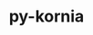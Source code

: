 ---
title: "py-kornia"
layout: cache
categories: [package, develop]
meta: {"versions": ["0.6.11", "0.6.12", "0.6.8"], "compilers": ["apple-clang@=14.0.0", "apple-clang@=14.0.3", "gcc@=11.3.0", "gcc@=7.3.1"], "oss": ["amzn2", "ubuntu22.04", "ventura"], "platforms": ["darwin", "linux"], "targets": ["aarch64", "ivybridge", "x86_64_v3", "x86_64_v4"], "stacks": ["ml-darwin-aarch64-mps", "ml-linux-x86_64-cpu", "ml-linux-x86_64-cuda", "root"], "num_specs": 117, "num_specs_by_stack": {"root": 117, "ml-darwin-aarch64-mps": 10, "ml-linux-x86_64-cuda": 28, "ml-linux-x86_64-cpu": 23}}
spec_details: [{"hash": "n4gonk5tj7zwitlmqlr4sermttctlu3k", "compiler": "apple-clang@=14.0.0", "versions": ["0.6.12"], "os": "ventura", "platform": "darwin", "target": "aarch64", "variants": ["build_system=python_pip"], "stacks": ["root", "ml-darwin-aarch64-mps"], "size": "-", "tarball": "https://binaries.spack.io/develop/build_cache/darwin-ventura-aarch64/apple-clang-14.0.0/py-kornia-0.6.12/darwin-ventura-aarch64-apple-clang-14.0.0-py-kornia-0.6.12-n4gonk5tj7zwitlmqlr4sermttctlu3k.spack"}, {"hash": "f3kj6sogsr3excamwrwofzyiejuznlzn", "compiler": "apple-clang@=14.0.0", "versions": ["0.6.12"], "os": "ventura", "platform": "darwin", "target": "aarch64", "variants": ["build_system=python_pip"], "stacks": ["root", "ml-darwin-aarch64-mps"], "size": "-", "tarball": "https://binaries.spack.io/develop/build_cache/darwin-ventura-aarch64/apple-clang-14.0.0/py-kornia-0.6.12/darwin-ventura-aarch64-apple-clang-14.0.0-py-kornia-0.6.12-f3kj6sogsr3excamwrwofzyiejuznlzn.spack"}, {"hash": "lfilmnin6ec372tg2lqkfqah6a3xfjqo", "compiler": "apple-clang@=14.0.0", "versions": ["0.6.12"], "os": "ventura", "platform": "darwin", "target": "aarch64", "variants": ["build_system=python_pip"], "stacks": ["root", "ml-darwin-aarch64-mps"], "size": "-", "tarball": "https://binaries.spack.io/develop/build_cache/darwin-ventura-aarch64/apple-clang-14.0.0/py-kornia-0.6.12/darwin-ventura-aarch64-apple-clang-14.0.0-py-kornia-0.6.12-lfilmnin6ec372tg2lqkfqah6a3xfjqo.spack"}, {"hash": "bha5sndidot6z7bk2fz7bcgxrqvayok2", "compiler": "apple-clang@=14.0.3", "versions": ["0.6.12"], "os": "ventura", "platform": "darwin", "target": "aarch64", "variants": ["build_system=python_pip"], "stacks": ["root", "ml-darwin-aarch64-mps"], "size": "-", "tarball": "https://binaries.spack.io/develop/build_cache/darwin-ventura-aarch64/apple-clang-14.0.3/py-kornia-0.6.12/darwin-ventura-aarch64-apple-clang-14.0.3-py-kornia-0.6.12-bha5sndidot6z7bk2fz7bcgxrqvayok2.spack"}, {"hash": "fvxdhkt5wrutngvufnkwmpoaywrchno6", "compiler": "apple-clang@=14.0.3", "versions": ["0.6.12"], "os": "ventura", "platform": "darwin", "target": "aarch64", "variants": ["build_system=python_pip"], "stacks": ["root", "ml-darwin-aarch64-mps"], "size": "-", "tarball": "https://binaries.spack.io/develop/build_cache/darwin-ventura-aarch64/apple-clang-14.0.3/py-kornia-0.6.12/darwin-ventura-aarch64-apple-clang-14.0.3-py-kornia-0.6.12-fvxdhkt5wrutngvufnkwmpoaywrchno6.spack"}, {"hash": "joruidb5cwzqmzkdhzoovh5m3szpcfgl", "compiler": "apple-clang@=14.0.3", "versions": ["0.6.12"], "os": "ventura", "platform": "darwin", "target": "aarch64", "variants": ["build_system=python_pip"], "stacks": ["root", "ml-darwin-aarch64-mps"], "size": "-", "tarball": "https://binaries.spack.io/develop/build_cache/darwin-ventura-aarch64/apple-clang-14.0.3/py-kornia-0.6.12/darwin-ventura-aarch64-apple-clang-14.0.3-py-kornia-0.6.12-joruidb5cwzqmzkdhzoovh5m3szpcfgl.spack"}, {"hash": "fmchl3mmnlcu7rrxtnszgbvpctfcvzg3", "compiler": "apple-clang@=14.0.3", "versions": ["0.6.12"], "os": "ventura", "platform": "darwin", "target": "aarch64", "variants": ["build_system=python_pip"], "stacks": ["root", "ml-darwin-aarch64-mps"], "size": "-", "tarball": "https://binaries.spack.io/develop/build_cache/darwin-ventura-aarch64/apple-clang-14.0.3/py-kornia-0.6.12/darwin-ventura-aarch64-apple-clang-14.0.3-py-kornia-0.6.12-fmchl3mmnlcu7rrxtnszgbvpctfcvzg3.spack"}, {"hash": "d2xdizrymkoyy76hnzwxhy2ulxw4ca2k", "compiler": "apple-clang@=14.0.3", "versions": ["0.6.12"], "os": "ventura", "platform": "darwin", "target": "aarch64", "variants": ["build_system=python_pip"], "stacks": ["root", "ml-darwin-aarch64-mps"], "size": "-", "tarball": "https://binaries.spack.io/develop/build_cache/darwin-ventura-aarch64/apple-clang-14.0.3/py-kornia-0.6.12/darwin-ventura-aarch64-apple-clang-14.0.3-py-kornia-0.6.12-d2xdizrymkoyy76hnzwxhy2ulxw4ca2k.spack"}, {"hash": "i2kdlocbczxb2t5nwlhzklq5ps4txa5w", "compiler": "apple-clang@=14.0.3", "versions": ["0.6.12"], "os": "ventura", "platform": "darwin", "target": "aarch64", "variants": ["build_system=python_pip"], "stacks": ["root", "ml-darwin-aarch64-mps"], "size": "-", "tarball": "https://binaries.spack.io/develop/build_cache/darwin-ventura-aarch64/apple-clang-14.0.3/py-kornia-0.6.12/darwin-ventura-aarch64-apple-clang-14.0.3-py-kornia-0.6.12-i2kdlocbczxb2t5nwlhzklq5ps4txa5w.spack"}, {"hash": "pm6iboi6is6htleayiqlke4zattbjjei", "compiler": "apple-clang@=14.0.3", "versions": ["0.6.12"], "os": "ventura", "platform": "darwin", "target": "aarch64", "variants": ["build_system=python_pip"], "stacks": ["root", "ml-darwin-aarch64-mps"], "size": "-", "tarball": "https://binaries.spack.io/develop/build_cache/darwin-ventura-aarch64/apple-clang-14.0.3/py-kornia-0.6.12/darwin-ventura-aarch64-apple-clang-14.0.3-py-kornia-0.6.12-pm6iboi6is6htleayiqlke4zattbjjei.spack"}, {"hash": "ga64hqbht54iib7vgfmsc2an6wyjtyun", "compiler": "gcc@=7.3.1", "versions": ["0.6.8"], "os": "amzn2", "platform": "linux", "target": "ivybridge", "variants": ["build_system=python_pip"], "stacks": ["root"], "size": "-", "tarball": "https://binaries.spack.io/develop/build_cache/linux-amzn2-ivybridge/gcc-7.3.1/py-kornia-0.6.8/linux-amzn2-ivybridge-gcc-7.3.1-py-kornia-0.6.8-ga64hqbht54iib7vgfmsc2an6wyjtyun.spack"}, {"hash": "25blrqgf2puppv4txatc7wabdmbi2mb3", "compiler": "gcc@=7.3.1", "versions": ["0.6.8"], "os": "amzn2", "platform": "linux", "target": "ivybridge", "variants": ["build_system=python_pip"], "stacks": ["root"], "size": "-", "tarball": "https://binaries.spack.io/develop/build_cache/linux-amzn2-ivybridge/gcc-7.3.1/py-kornia-0.6.8/linux-amzn2-ivybridge-gcc-7.3.1-py-kornia-0.6.8-25blrqgf2puppv4txatc7wabdmbi2mb3.spack"}, {"hash": "towjjqcefrkyxax4hzmbiqwiunsv7dyg", "compiler": "gcc@=7.3.1", "versions": ["0.6.8"], "os": "amzn2", "platform": "linux", "target": "ivybridge", "variants": ["build_system=python_pip"], "stacks": ["root"], "size": "-", "tarball": "https://binaries.spack.io/develop/build_cache/linux-amzn2-ivybridge/gcc-7.3.1/py-kornia-0.6.8/linux-amzn2-ivybridge-gcc-7.3.1-py-kornia-0.6.8-towjjqcefrkyxax4hzmbiqwiunsv7dyg.spack"}, {"hash": "dfpy6ljv7ptutdohitpcjr2ytujttxfp", "compiler": "gcc@=7.3.1", "versions": ["0.6.8"], "os": "amzn2", "platform": "linux", "target": "ivybridge", "variants": ["build_system=python_pip"], "stacks": ["root"], "size": "-", "tarball": "https://binaries.spack.io/develop/build_cache/linux-amzn2-ivybridge/gcc-7.3.1/py-kornia-0.6.8/linux-amzn2-ivybridge-gcc-7.3.1-py-kornia-0.6.8-dfpy6ljv7ptutdohitpcjr2ytujttxfp.spack"}, {"hash": "d3qfm5ie6mxn7e2kvgdftdot4fozti2j", "compiler": "gcc@=7.3.1", "versions": ["0.6.8"], "os": "amzn2", "platform": "linux", "target": "ivybridge", "variants": ["build_system=python_pip"], "stacks": ["root"], "size": "-", "tarball": "https://binaries.spack.io/develop/build_cache/linux-amzn2-ivybridge/gcc-7.3.1/py-kornia-0.6.8/linux-amzn2-ivybridge-gcc-7.3.1-py-kornia-0.6.8-d3qfm5ie6mxn7e2kvgdftdot4fozti2j.spack"}, {"hash": "gwmy7674b7fdosymmxeajuuchcnzqd5p", "compiler": "gcc@=7.3.1", "versions": ["0.6.8"], "os": "amzn2", "platform": "linux", "target": "ivybridge", "variants": ["build_system=python_pip"], "stacks": ["root"], "size": "-", "tarball": "https://binaries.spack.io/develop/build_cache/linux-amzn2-ivybridge/gcc-7.3.1/py-kornia-0.6.8/linux-amzn2-ivybridge-gcc-7.3.1-py-kornia-0.6.8-gwmy7674b7fdosymmxeajuuchcnzqd5p.spack"}, {"hash": "7mqnftao2p24373wyb5yd2hvsfaeyf7l", "compiler": "gcc@=7.3.1", "versions": ["0.6.8"], "os": "amzn2", "platform": "linux", "target": "ivybridge", "variants": ["build_system=python_pip"], "stacks": ["root"], "size": "-", "tarball": "https://binaries.spack.io/develop/build_cache/linux-amzn2-ivybridge/gcc-7.3.1/py-kornia-0.6.8/linux-amzn2-ivybridge-gcc-7.3.1-py-kornia-0.6.8-7mqnftao2p24373wyb5yd2hvsfaeyf7l.spack"}, {"hash": "ea6utznwz6hgx2szenzkmyggb2y4el74", "compiler": "gcc@=7.3.1", "versions": ["0.6.8"], "os": "amzn2", "platform": "linux", "target": "ivybridge", "variants": ["build_system=python_pip"], "stacks": ["root"], "size": "-", "tarball": "https://binaries.spack.io/develop/build_cache/linux-amzn2-ivybridge/gcc-7.3.1/py-kornia-0.6.8/linux-amzn2-ivybridge-gcc-7.3.1-py-kornia-0.6.8-ea6utznwz6hgx2szenzkmyggb2y4el74.spack"}, {"hash": "73gevys65hvm66acosu7qao3cxrbon4z", "compiler": "gcc@=7.3.1", "versions": ["0.6.8"], "os": "amzn2", "platform": "linux", "target": "ivybridge", "variants": ["build_system=python_pip"], "stacks": ["root"], "size": "-", "tarball": "https://binaries.spack.io/develop/build_cache/linux-amzn2-ivybridge/gcc-7.3.1/py-kornia-0.6.8/linux-amzn2-ivybridge-gcc-7.3.1-py-kornia-0.6.8-73gevys65hvm66acosu7qao3cxrbon4z.spack"}, {"hash": "dlyxaicrkqmfmgfz3yyjuldk5l5axcrz", "compiler": "gcc@=7.3.1", "versions": ["0.6.8"], "os": "amzn2", "platform": "linux", "target": "ivybridge", "variants": ["build_system=python_pip"], "stacks": ["root"], "size": "-", "tarball": "https://binaries.spack.io/develop/build_cache/linux-amzn2-ivybridge/gcc-7.3.1/py-kornia-0.6.8/linux-amzn2-ivybridge-gcc-7.3.1-py-kornia-0.6.8-dlyxaicrkqmfmgfz3yyjuldk5l5axcrz.spack"}, {"hash": "fvh6fuqp5o4f7f5n5t65za6772ziqmqw", "compiler": "gcc@=7.3.1", "versions": ["0.6.8"], "os": "amzn2", "platform": "linux", "target": "ivybridge", "variants": ["build_system=python_pip"], "stacks": ["root"], "size": "-", "tarball": "https://binaries.spack.io/develop/build_cache/linux-amzn2-ivybridge/gcc-7.3.1/py-kornia-0.6.8/linux-amzn2-ivybridge-gcc-7.3.1-py-kornia-0.6.8-fvh6fuqp5o4f7f5n5t65za6772ziqmqw.spack"}, {"hash": "wknyxjbc7zswse6adanufhasmjpbtrmh", "compiler": "gcc@=7.3.1", "versions": ["0.6.8"], "os": "amzn2", "platform": "linux", "target": "ivybridge", "variants": ["build_system=python_pip"], "stacks": ["root"], "size": "-", "tarball": "https://binaries.spack.io/develop/build_cache/linux-amzn2-ivybridge/gcc-7.3.1/py-kornia-0.6.8/linux-amzn2-ivybridge-gcc-7.3.1-py-kornia-0.6.8-wknyxjbc7zswse6adanufhasmjpbtrmh.spack"}, {"hash": "qr3jw3i2tnxxzx426pwicnsk64u6zzlu", "compiler": "gcc@=7.3.1", "versions": ["0.6.8"], "os": "amzn2", "platform": "linux", "target": "ivybridge", "variants": ["build_system=python_pip"], "stacks": ["root"], "size": "-", "tarball": "https://binaries.spack.io/develop/build_cache/linux-amzn2-ivybridge/gcc-7.3.1/py-kornia-0.6.8/linux-amzn2-ivybridge-gcc-7.3.1-py-kornia-0.6.8-qr3jw3i2tnxxzx426pwicnsk64u6zzlu.spack"}, {"hash": "dwk35gxje4nq2eq32g2sz35hpi7yavmq", "compiler": "gcc@=7.3.1", "versions": ["0.6.8"], "os": "amzn2", "platform": "linux", "target": "ivybridge", "variants": ["build_system=python_pip"], "stacks": ["root"], "size": "-", "tarball": "https://binaries.spack.io/develop/build_cache/linux-amzn2-ivybridge/gcc-7.3.1/py-kornia-0.6.8/linux-amzn2-ivybridge-gcc-7.3.1-py-kornia-0.6.8-dwk35gxje4nq2eq32g2sz35hpi7yavmq.spack"}, {"hash": "uz5gcdpbahsa2rwqlla2yeqrquhshmo6", "compiler": "gcc@=7.3.1", "versions": ["0.6.8"], "os": "amzn2", "platform": "linux", "target": "x86_64_v3", "variants": ["build_system=python_pip"], "stacks": ["root"], "size": "-", "tarball": "https://binaries.spack.io/develop/build_cache/linux-amzn2-x86_64_v3/gcc-7.3.1/py-kornia-0.6.8/linux-amzn2-x86_64_v3-gcc-7.3.1-py-kornia-0.6.8-uz5gcdpbahsa2rwqlla2yeqrquhshmo6.spack"}, {"hash": "n7ouci2sbqeei4fzx6yyljzvutahykbm", "compiler": "gcc@=7.3.1", "versions": ["0.6.8"], "os": "amzn2", "platform": "linux", "target": "x86_64_v3", "variants": ["build_system=python_pip"], "stacks": ["root"], "size": "-", "tarball": "https://binaries.spack.io/develop/build_cache/linux-amzn2-x86_64_v3/gcc-7.3.1/py-kornia-0.6.8/linux-amzn2-x86_64_v3-gcc-7.3.1-py-kornia-0.6.8-n7ouci2sbqeei4fzx6yyljzvutahykbm.spack"}, {"hash": "iibzuksmpppqycpn5htqjhmzka7jd2nm", "compiler": "gcc@=7.3.1", "versions": ["0.6.8"], "os": "amzn2", "platform": "linux", "target": "x86_64_v3", "variants": [], "stacks": ["root"], "size": "-", "tarball": "https://binaries.spack.io/develop/build_cache/linux-amzn2-x86_64_v3/gcc-7.3.1/py-kornia-0.6.8/linux-amzn2-x86_64_v3-gcc-7.3.1-py-kornia-0.6.8-iibzuksmpppqycpn5htqjhmzka7jd2nm.spack"}, {"hash": "gdzl54hnj643qtvlwv2xjnwlhh45npus", "compiler": "gcc@=7.3.1", "versions": ["0.6.8"], "os": "amzn2", "platform": "linux", "target": "x86_64_v3", "variants": [], "stacks": ["root"], "size": "-", "tarball": "https://binaries.spack.io/develop/build_cache/linux-amzn2-x86_64_v3/gcc-7.3.1/py-kornia-0.6.8/linux-amzn2-x86_64_v3-gcc-7.3.1-py-kornia-0.6.8-gdzl54hnj643qtvlwv2xjnwlhh45npus.spack"}, {"hash": "csksnzi6ysh2zpddifecyswjf2qsrn52", "compiler": "gcc@=7.3.1", "versions": ["0.6.8"], "os": "amzn2", "platform": "linux", "target": "x86_64_v3", "variants": ["build_system=python_pip"], "stacks": ["root"], "size": "-", "tarball": "https://binaries.spack.io/develop/build_cache/linux-amzn2-x86_64_v3/gcc-7.3.1/py-kornia-0.6.8/linux-amzn2-x86_64_v3-gcc-7.3.1-py-kornia-0.6.8-csksnzi6ysh2zpddifecyswjf2qsrn52.spack"}, {"hash": "jnocypvobcq57jndghp5xmubt4ihzqsk", "compiler": "gcc@=7.3.1", "versions": ["0.6.8"], "os": "amzn2", "platform": "linux", "target": "x86_64_v3", "variants": ["build_system=python_pip"], "stacks": ["root"], "size": "-", "tarball": "https://binaries.spack.io/develop/build_cache/linux-amzn2-x86_64_v3/gcc-7.3.1/py-kornia-0.6.8/linux-amzn2-x86_64_v3-gcc-7.3.1-py-kornia-0.6.8-jnocypvobcq57jndghp5xmubt4ihzqsk.spack"}, {"hash": "cfcbri5qui3jlwdhz5al6lr4zo6zfeti", "compiler": "gcc@=7.3.1", "versions": ["0.6.8"], "os": "amzn2", "platform": "linux", "target": "x86_64_v3", "variants": ["build_system=python_pip"], "stacks": ["root"], "size": "-", "tarball": "https://binaries.spack.io/develop/build_cache/linux-amzn2-x86_64_v3/gcc-7.3.1/py-kornia-0.6.8/linux-amzn2-x86_64_v3-gcc-7.3.1-py-kornia-0.6.8-cfcbri5qui3jlwdhz5al6lr4zo6zfeti.spack"}, {"hash": "4etml66i4kkuyeq3o5s3mla6wje42c4v", "compiler": "gcc@=7.3.1", "versions": ["0.6.8"], "os": "amzn2", "platform": "linux", "target": "x86_64_v3", "variants": ["build_system=python_pip"], "stacks": ["root"], "size": "-", "tarball": "https://binaries.spack.io/develop/build_cache/linux-amzn2-x86_64_v3/gcc-7.3.1/py-kornia-0.6.8/linux-amzn2-x86_64_v3-gcc-7.3.1-py-kornia-0.6.8-4etml66i4kkuyeq3o5s3mla6wje42c4v.spack"}, {"hash": "2qugzrl4yzooll36tksecdifokj3koub", "compiler": "gcc@=7.3.1", "versions": ["0.6.8"], "os": "amzn2", "platform": "linux", "target": "x86_64_v3", "variants": ["build_system=python_pip"], "stacks": ["root"], "size": "-", "tarball": "https://binaries.spack.io/develop/build_cache/linux-amzn2-x86_64_v3/gcc-7.3.1/py-kornia-0.6.8/linux-amzn2-x86_64_v3-gcc-7.3.1-py-kornia-0.6.8-2qugzrl4yzooll36tksecdifokj3koub.spack"}, {"hash": "3fdi5ecyids46njq3a5m5sjkjz44t7hx", "compiler": "gcc@=7.3.1", "versions": ["0.6.8"], "os": "amzn2", "platform": "linux", "target": "x86_64_v3", "variants": ["build_system=python_pip"], "stacks": ["root"], "size": "-", "tarball": "https://binaries.spack.io/develop/build_cache/linux-amzn2-x86_64_v3/gcc-7.3.1/py-kornia-0.6.8/linux-amzn2-x86_64_v3-gcc-7.3.1-py-kornia-0.6.8-3fdi5ecyids46njq3a5m5sjkjz44t7hx.spack"}, {"hash": "ith4pe4q5ypkkuaksm5bzy56qeyb4jzm", "compiler": "gcc@=7.3.1", "versions": ["0.6.8"], "os": "amzn2", "platform": "linux", "target": "x86_64_v3", "variants": ["build_system=python_pip"], "stacks": ["root"], "size": "-", "tarball": "https://binaries.spack.io/develop/build_cache/linux-amzn2-x86_64_v3/gcc-7.3.1/py-kornia-0.6.8/linux-amzn2-x86_64_v3-gcc-7.3.1-py-kornia-0.6.8-ith4pe4q5ypkkuaksm5bzy56qeyb4jzm.spack"}, {"hash": "4bdwqhx5kgivx54u6lmbyun6kl7cvipv", "compiler": "gcc@=7.3.1", "versions": ["0.6.8"], "os": "amzn2", "platform": "linux", "target": "x86_64_v3", "variants": ["build_system=python_pip"], "stacks": ["root"], "size": "-", "tarball": "https://binaries.spack.io/develop/build_cache/linux-amzn2-x86_64_v3/gcc-7.3.1/py-kornia-0.6.8/linux-amzn2-x86_64_v3-gcc-7.3.1-py-kornia-0.6.8-4bdwqhx5kgivx54u6lmbyun6kl7cvipv.spack"}, {"hash": "oxib2nukar6mmpw4ekfahfdm55qxfbtb", "compiler": "gcc@=7.3.1", "versions": ["0.6.8"], "os": "amzn2", "platform": "linux", "target": "x86_64_v3", "variants": ["build_system=python_pip"], "stacks": ["root"], "size": "-", "tarball": "https://binaries.spack.io/develop/build_cache/linux-amzn2-x86_64_v3/gcc-7.3.1/py-kornia-0.6.8/linux-amzn2-x86_64_v3-gcc-7.3.1-py-kornia-0.6.8-oxib2nukar6mmpw4ekfahfdm55qxfbtb.spack"}, {"hash": "4kp2xx4tggbminqtxp4k37qhsroz2him", "compiler": "gcc@=7.3.1", "versions": ["0.6.8"], "os": "amzn2", "platform": "linux", "target": "x86_64_v3", "variants": [], "stacks": ["root"], "size": "-", "tarball": "https://binaries.spack.io/develop/build_cache/linux-amzn2-x86_64_v3/gcc-7.3.1/py-kornia-0.6.8/linux-amzn2-x86_64_v3-gcc-7.3.1-py-kornia-0.6.8-4kp2xx4tggbminqtxp4k37qhsroz2him.spack"}, {"hash": "p7p6pqp3n6p2cfn5apuzptypcl2yz7j5", "compiler": "gcc@=7.3.1", "versions": ["0.6.8"], "os": "amzn2", "platform": "linux", "target": "x86_64_v3", "variants": ["build_system=python_pip"], "stacks": ["root"], "size": "-", "tarball": "https://binaries.spack.io/develop/build_cache/linux-amzn2-x86_64_v3/gcc-7.3.1/py-kornia-0.6.8/linux-amzn2-x86_64_v3-gcc-7.3.1-py-kornia-0.6.8-p7p6pqp3n6p2cfn5apuzptypcl2yz7j5.spack"}, {"hash": "3uyopony5dfof3qucrl6uywfyffvj7z3", "compiler": "gcc@=7.3.1", "versions": ["0.6.8"], "os": "amzn2", "platform": "linux", "target": "x86_64_v3", "variants": [], "stacks": ["root"], "size": "-", "tarball": "https://binaries.spack.io/develop/build_cache/linux-amzn2-x86_64_v3/gcc-7.3.1/py-kornia-0.6.8/linux-amzn2-x86_64_v3-gcc-7.3.1-py-kornia-0.6.8-3uyopony5dfof3qucrl6uywfyffvj7z3.spack"}, {"hash": "ttgh64lc57h56hytfxf26v37iod7rsxl", "compiler": "gcc@=7.3.1", "versions": ["0.6.8"], "os": "amzn2", "platform": "linux", "target": "x86_64_v3", "variants": [], "stacks": ["root"], "size": "-", "tarball": "https://binaries.spack.io/develop/build_cache/linux-amzn2-x86_64_v3/gcc-7.3.1/py-kornia-0.6.8/linux-amzn2-x86_64_v3-gcc-7.3.1-py-kornia-0.6.8-ttgh64lc57h56hytfxf26v37iod7rsxl.spack"}, {"hash": "5vslaqmnxbiqsbdcfncdwpfqn4lg24w2", "compiler": "gcc@=7.3.1", "versions": ["0.6.8"], "os": "amzn2", "platform": "linux", "target": "x86_64_v3", "variants": ["build_system=python_pip"], "stacks": ["root"], "size": "-", "tarball": "https://binaries.spack.io/develop/build_cache/linux-amzn2-x86_64_v3/gcc-7.3.1/py-kornia-0.6.8/linux-amzn2-x86_64_v3-gcc-7.3.1-py-kornia-0.6.8-5vslaqmnxbiqsbdcfncdwpfqn4lg24w2.spack"}, {"hash": "wo45luoglgnrbv6livjtpu63kq5ps4ha", "compiler": "gcc@=7.3.1", "versions": ["0.6.8"], "os": "amzn2", "platform": "linux", "target": "x86_64_v3", "variants": ["build_system=python_pip"], "stacks": ["root"], "size": "-", "tarball": "https://binaries.spack.io/develop/build_cache/linux-amzn2-x86_64_v3/gcc-7.3.1/py-kornia-0.6.8/linux-amzn2-x86_64_v3-gcc-7.3.1-py-kornia-0.6.8-wo45luoglgnrbv6livjtpu63kq5ps4ha.spack"}, {"hash": "764d2mden2kkr63blnem2n3yovzeuxmw", "compiler": "gcc@=7.3.1", "versions": ["0.6.8"], "os": "amzn2", "platform": "linux", "target": "x86_64_v3", "variants": ["build_system=python_pip"], "stacks": ["root"], "size": "-", "tarball": "https://binaries.spack.io/develop/build_cache/linux-amzn2-x86_64_v3/gcc-7.3.1/py-kornia-0.6.8/linux-amzn2-x86_64_v3-gcc-7.3.1-py-kornia-0.6.8-764d2mden2kkr63blnem2n3yovzeuxmw.spack"}, {"hash": "hdgurval6ifrorlymknvrr3wlejha5j3", "compiler": "gcc@=7.3.1", "versions": ["0.6.8"], "os": "amzn2", "platform": "linux", "target": "x86_64_v3", "variants": ["build_system=python_pip"], "stacks": ["root"], "size": "-", "tarball": "https://binaries.spack.io/develop/build_cache/linux-amzn2-x86_64_v3/gcc-7.3.1/py-kornia-0.6.8/linux-amzn2-x86_64_v3-gcc-7.3.1-py-kornia-0.6.8-hdgurval6ifrorlymknvrr3wlejha5j3.spack"}, {"hash": "s3timxs3f6bs723lim6oxu7yswon5opu", "compiler": "gcc@=7.3.1", "versions": ["0.6.8"], "os": "amzn2", "platform": "linux", "target": "x86_64_v3", "variants": ["build_system=python_pip"], "stacks": ["root"], "size": "-", "tarball": "https://binaries.spack.io/develop/build_cache/linux-amzn2-x86_64_v3/gcc-7.3.1/py-kornia-0.6.8/linux-amzn2-x86_64_v3-gcc-7.3.1-py-kornia-0.6.8-s3timxs3f6bs723lim6oxu7yswon5opu.spack"}, {"hash": "akg5ifop3oyyeyusjatj6cip72r7lcek", "compiler": "gcc@=7.3.1", "versions": ["0.6.8"], "os": "amzn2", "platform": "linux", "target": "x86_64_v3", "variants": ["build_system=python_pip"], "stacks": ["root"], "size": "-", "tarball": "https://binaries.spack.io/develop/build_cache/linux-amzn2-x86_64_v3/gcc-7.3.1/py-kornia-0.6.8/linux-amzn2-x86_64_v3-gcc-7.3.1-py-kornia-0.6.8-akg5ifop3oyyeyusjatj6cip72r7lcek.spack"}, {"hash": "gd45p6jan2erynmib7zwrcbfxh72cl3u", "compiler": "gcc@=7.3.1", "versions": ["0.6.8"], "os": "amzn2", "platform": "linux", "target": "x86_64_v3", "variants": ["build_system=python_pip"], "stacks": ["root"], "size": "-", "tarball": "https://binaries.spack.io/develop/build_cache/linux-amzn2-x86_64_v3/gcc-7.3.1/py-kornia-0.6.8/linux-amzn2-x86_64_v3-gcc-7.3.1-py-kornia-0.6.8-gd45p6jan2erynmib7zwrcbfxh72cl3u.spack"}, {"hash": "gjtn7sfl2r7zz5zhobwkpyqmxaenupk3", "compiler": "gcc@=7.3.1", "versions": ["0.6.8"], "os": "amzn2", "platform": "linux", "target": "x86_64_v3", "variants": ["build_system=python_pip"], "stacks": ["root"], "size": "-", "tarball": "https://binaries.spack.io/develop/build_cache/linux-amzn2-x86_64_v3/gcc-7.3.1/py-kornia-0.6.8/linux-amzn2-x86_64_v3-gcc-7.3.1-py-kornia-0.6.8-gjtn7sfl2r7zz5zhobwkpyqmxaenupk3.spack"}, {"hash": "cedbprssmm3nk23slmz5s2arths7bmlp", "compiler": "gcc@=7.3.1", "versions": ["0.6.8"], "os": "amzn2", "platform": "linux", "target": "x86_64_v3", "variants": ["build_system=python_pip"], "stacks": ["root"], "size": "-", "tarball": "https://binaries.spack.io/develop/build_cache/linux-amzn2-x86_64_v3/gcc-7.3.1/py-kornia-0.6.8/linux-amzn2-x86_64_v3-gcc-7.3.1-py-kornia-0.6.8-cedbprssmm3nk23slmz5s2arths7bmlp.spack"}, {"hash": "bpxr7et5h3teykzbf54r7yh6jdbnuaqu", "compiler": "gcc@=7.3.1", "versions": ["0.6.8"], "os": "amzn2", "platform": "linux", "target": "x86_64_v3", "variants": [], "stacks": ["root"], "size": "-", "tarball": "https://binaries.spack.io/develop/build_cache/linux-amzn2-x86_64_v3/gcc-7.3.1/py-kornia-0.6.8/linux-amzn2-x86_64_v3-gcc-7.3.1-py-kornia-0.6.8-bpxr7et5h3teykzbf54r7yh6jdbnuaqu.spack"}, {"hash": "ckqtj4abbswz5zb4geg5kzdd2gffq2gm", "compiler": "gcc@=7.3.1", "versions": ["0.6.8"], "os": "amzn2", "platform": "linux", "target": "x86_64_v3", "variants": ["build_system=python_pip"], "stacks": ["root"], "size": "-", "tarball": "https://binaries.spack.io/develop/build_cache/linux-amzn2-x86_64_v3/gcc-7.3.1/py-kornia-0.6.8/linux-amzn2-x86_64_v3-gcc-7.3.1-py-kornia-0.6.8-ckqtj4abbswz5zb4geg5kzdd2gffq2gm.spack"}, {"hash": "dp22ghh5fpwyyhkp3ughb7lhtgn33lb2", "compiler": "gcc@=7.3.1", "versions": ["0.6.8"], "os": "amzn2", "platform": "linux", "target": "x86_64_v3", "variants": ["build_system=python_pip"], "stacks": ["root"], "size": "-", "tarball": "https://binaries.spack.io/develop/build_cache/linux-amzn2-x86_64_v3/gcc-7.3.1/py-kornia-0.6.8/linux-amzn2-x86_64_v3-gcc-7.3.1-py-kornia-0.6.8-dp22ghh5fpwyyhkp3ughb7lhtgn33lb2.spack"}, {"hash": "sw45zar43gkktjsm2oeaemdwxkatm4ci", "compiler": "gcc@=7.3.1", "versions": ["0.6.8"], "os": "amzn2", "platform": "linux", "target": "x86_64_v3", "variants": ["build_system=python_pip"], "stacks": ["root"], "size": "-", "tarball": "https://binaries.spack.io/develop/build_cache/linux-amzn2-x86_64_v3/gcc-7.3.1/py-kornia-0.6.8/linux-amzn2-x86_64_v3-gcc-7.3.1-py-kornia-0.6.8-sw45zar43gkktjsm2oeaemdwxkatm4ci.spack"}, {"hash": "xn54a4eugfaidyevudz65hg6sprkqtfm", "compiler": "gcc@=7.3.1", "versions": ["0.6.8"], "os": "amzn2", "platform": "linux", "target": "x86_64_v3", "variants": ["build_system=python_pip"], "stacks": ["root"], "size": "-", "tarball": "https://binaries.spack.io/develop/build_cache/linux-amzn2-x86_64_v3/gcc-7.3.1/py-kornia-0.6.8/linux-amzn2-x86_64_v3-gcc-7.3.1-py-kornia-0.6.8-xn54a4eugfaidyevudz65hg6sprkqtfm.spack"}, {"hash": "xy57yhm55e7paw3xd5xwc5vrkaezzrxz", "compiler": "gcc@=7.3.1", "versions": ["0.6.8"], "os": "amzn2", "platform": "linux", "target": "x86_64_v3", "variants": ["build_system=python_pip"], "stacks": ["root"], "size": "-", "tarball": "https://binaries.spack.io/develop/build_cache/linux-amzn2-x86_64_v3/gcc-7.3.1/py-kornia-0.6.8/linux-amzn2-x86_64_v3-gcc-7.3.1-py-kornia-0.6.8-xy57yhm55e7paw3xd5xwc5vrkaezzrxz.spack"}, {"hash": "x7skl5t3z5qqmvyk77x6rupfytq4ya6z", "compiler": "gcc@=7.3.1", "versions": ["0.6.8"], "os": "amzn2", "platform": "linux", "target": "x86_64_v3", "variants": ["build_system=python_pip"], "stacks": ["root"], "size": "-", "tarball": "https://binaries.spack.io/develop/build_cache/linux-amzn2-x86_64_v3/gcc-7.3.1/py-kornia-0.6.8/linux-amzn2-x86_64_v3-gcc-7.3.1-py-kornia-0.6.8-x7skl5t3z5qqmvyk77x6rupfytq4ya6z.spack"}, {"hash": "z66abzge6tbhhztptkuxar7hf3mxdas4", "compiler": "gcc@=7.3.1", "versions": ["0.6.8"], "os": "amzn2", "platform": "linux", "target": "x86_64_v3", "variants": ["build_system=python_pip"], "stacks": ["root"], "size": "-", "tarball": "https://binaries.spack.io/develop/build_cache/linux-amzn2-x86_64_v3/gcc-7.3.1/py-kornia-0.6.8/linux-amzn2-x86_64_v3-gcc-7.3.1-py-kornia-0.6.8-z66abzge6tbhhztptkuxar7hf3mxdas4.spack"}, {"hash": "zomblu5qbzejaffemrowcfitmvtt47ye", "compiler": "gcc@=7.3.1", "versions": ["0.6.8"], "os": "amzn2", "platform": "linux", "target": "x86_64_v3", "variants": ["build_system=python_pip"], "stacks": ["root"], "size": "-", "tarball": "https://binaries.spack.io/develop/build_cache/linux-amzn2-x86_64_v3/gcc-7.3.1/py-kornia-0.6.8/linux-amzn2-x86_64_v3-gcc-7.3.1-py-kornia-0.6.8-zomblu5qbzejaffemrowcfitmvtt47ye.spack"}, {"hash": "qhmnickil6zvzwhrvgpplyqryhry5fnp", "compiler": "gcc@=7.3.1", "versions": ["0.6.8"], "os": "amzn2", "platform": "linux", "target": "x86_64_v3", "variants": ["build_system=python_pip"], "stacks": ["root"], "size": "-", "tarball": "https://binaries.spack.io/develop/build_cache/linux-amzn2-x86_64_v3/gcc-7.3.1/py-kornia-0.6.8/linux-amzn2-x86_64_v3-gcc-7.3.1-py-kornia-0.6.8-qhmnickil6zvzwhrvgpplyqryhry5fnp.spack"}, {"hash": "y2cws22dit2z7i6b4qlskk5lex6bqulx", "compiler": "gcc@=7.3.1", "versions": ["0.6.8"], "os": "amzn2", "platform": "linux", "target": "x86_64_v3", "variants": ["build_system=python_pip"], "stacks": ["root"], "size": "-", "tarball": "https://binaries.spack.io/develop/build_cache/linux-amzn2-x86_64_v3/gcc-7.3.1/py-kornia-0.6.8/linux-amzn2-x86_64_v3-gcc-7.3.1-py-kornia-0.6.8-y2cws22dit2z7i6b4qlskk5lex6bqulx.spack"}, {"hash": "luxbholdyrayyg2ftp4iln6plpk536df", "compiler": "gcc@=7.3.1", "versions": ["0.6.8"], "os": "amzn2", "platform": "linux", "target": "x86_64_v3", "variants": ["build_system=python_pip"], "stacks": ["root"], "size": "-", "tarball": "https://binaries.spack.io/develop/build_cache/linux-amzn2-x86_64_v3/gcc-7.3.1/py-kornia-0.6.8/linux-amzn2-x86_64_v3-gcc-7.3.1-py-kornia-0.6.8-luxbholdyrayyg2ftp4iln6plpk536df.spack"}, {"hash": "ashxm4wgihw45ubwi4jpjlsgnmxxzeqt", "compiler": "gcc@=7.3.1", "versions": ["0.6.8"], "os": "amzn2", "platform": "linux", "target": "x86_64_v4", "variants": [], "stacks": ["root"], "size": "-", "tarball": "https://binaries.spack.io/develop/build_cache/linux-amzn2-x86_64_v4/gcc-7.3.1/py-kornia-0.6.8/linux-amzn2-x86_64_v4-gcc-7.3.1-py-kornia-0.6.8-ashxm4wgihw45ubwi4jpjlsgnmxxzeqt.spack"}, {"hash": "3poipdu5fkmqkxpdo5zhp2heqvea36ef", "compiler": "gcc@=7.3.1", "versions": ["0.6.8"], "os": "amzn2", "platform": "linux", "target": "x86_64_v4", "variants": [], "stacks": ["root"], "size": "-", "tarball": "https://binaries.spack.io/develop/build_cache/linux-amzn2-x86_64_v4/gcc-7.3.1/py-kornia-0.6.8/linux-amzn2-x86_64_v4-gcc-7.3.1-py-kornia-0.6.8-3poipdu5fkmqkxpdo5zhp2heqvea36ef.spack"}, {"hash": "vdwtnfphoxtxmfu2egokei3uqncdnf2t", "compiler": "gcc@=7.3.1", "versions": ["0.6.8"], "os": "amzn2", "platform": "linux", "target": "x86_64_v4", "variants": [], "stacks": ["root"], "size": "-", "tarball": "https://binaries.spack.io/develop/build_cache/linux-amzn2-x86_64_v4/gcc-7.3.1/py-kornia-0.6.8/linux-amzn2-x86_64_v4-gcc-7.3.1-py-kornia-0.6.8-vdwtnfphoxtxmfu2egokei3uqncdnf2t.spack"}, {"hash": "4sg4omrc6kcuqdforllhj3ninun2qlvi", "compiler": "gcc@=7.3.1", "versions": ["0.6.8"], "os": "amzn2", "platform": "linux", "target": "x86_64_v4", "variants": [], "stacks": ["root"], "size": "-", "tarball": "https://binaries.spack.io/develop/build_cache/linux-amzn2-x86_64_v4/gcc-7.3.1/py-kornia-0.6.8/linux-amzn2-x86_64_v4-gcc-7.3.1-py-kornia-0.6.8-4sg4omrc6kcuqdforllhj3ninun2qlvi.spack"}, {"hash": "f4ow5tg7xotkgcvk6xdaw3wcrsjf36in", "compiler": "gcc@=11.3.0", "versions": ["0.6.12"], "os": "ubuntu22.04", "platform": "linux", "target": "x86_64_v3", "variants": ["build_system=python_pip"], "stacks": ["root", "ml-linux-x86_64-cuda"], "size": "-", "tarball": "https://binaries.spack.io/develop/build_cache/linux-ubuntu22.04-x86_64_v3/gcc-11.3.0/py-kornia-0.6.12/linux-ubuntu22.04-x86_64_v3-gcc-11.3.0-py-kornia-0.6.12-f4ow5tg7xotkgcvk6xdaw3wcrsjf36in.spack"}, {"hash": "5safnku7wjgn3sg4ecmlrxyj42s3d4wl", "compiler": "gcc@=11.3.0", "versions": ["0.6.12"], "os": "ubuntu22.04", "platform": "linux", "target": "x86_64_v3", "variants": ["build_system=python_pip"], "stacks": ["root", "ml-linux-x86_64-cuda"], "size": "-", "tarball": "https://binaries.spack.io/develop/build_cache/linux-ubuntu22.04-x86_64_v3/gcc-11.3.0/py-kornia-0.6.12/linux-ubuntu22.04-x86_64_v3-gcc-11.3.0-py-kornia-0.6.12-5safnku7wjgn3sg4ecmlrxyj42s3d4wl.spack"}, {"hash": "6h3ukyckmlfj6fy4fy2wz26df6qxjlov", "compiler": "gcc@=11.3.0", "versions": ["0.6.12"], "os": "ubuntu22.04", "platform": "linux", "target": "x86_64_v3", "variants": ["build_system=python_pip"], "stacks": ["root", "ml-linux-x86_64-cuda"], "size": "-", "tarball": "https://binaries.spack.io/develop/build_cache/linux-ubuntu22.04-x86_64_v3/gcc-11.3.0/py-kornia-0.6.12/linux-ubuntu22.04-x86_64_v3-gcc-11.3.0-py-kornia-0.6.12-6h3ukyckmlfj6fy4fy2wz26df6qxjlov.spack"}, {"hash": "mmatyn57mtb4fbfouqkeblrgw4iiqbgo", "compiler": "gcc@=11.3.0", "versions": ["0.6.11"], "os": "ubuntu22.04", "platform": "linux", "target": "x86_64_v3", "variants": ["build_system=python_pip"], "stacks": ["root", "ml-linux-x86_64-cuda"], "size": "-", "tarball": "https://binaries.spack.io/develop/build_cache/linux-ubuntu22.04-x86_64_v3/gcc-11.3.0/py-kornia-0.6.11/linux-ubuntu22.04-x86_64_v3-gcc-11.3.0-py-kornia-0.6.11-mmatyn57mtb4fbfouqkeblrgw4iiqbgo.spack"}, {"hash": "2wttuduguwrjmfsq6mle5mtneqqacdql", "compiler": "gcc@=11.3.0", "versions": ["0.6.12"], "os": "ubuntu22.04", "platform": "linux", "target": "x86_64_v3", "variants": ["build_system=python_pip"], "stacks": ["ml-linux-x86_64-cpu", "root"], "size": "-", "tarball": "https://binaries.spack.io/develop/build_cache/linux-ubuntu22.04-x86_64_v3/gcc-11.3.0/py-kornia-0.6.12/linux-ubuntu22.04-x86_64_v3-gcc-11.3.0-py-kornia-0.6.12-2wttuduguwrjmfsq6mle5mtneqqacdql.spack"}, {"hash": "52r5tpgeek7ayjljy7lmdx3cv7tq6d66", "compiler": "gcc@=11.3.0", "versions": ["0.6.12"], "os": "ubuntu22.04", "platform": "linux", "target": "x86_64_v3", "variants": ["build_system=python_pip"], "stacks": ["ml-linux-x86_64-cpu", "root"], "size": "-", "tarball": "https://binaries.spack.io/develop/build_cache/linux-ubuntu22.04-x86_64_v3/gcc-11.3.0/py-kornia-0.6.12/linux-ubuntu22.04-x86_64_v3-gcc-11.3.0-py-kornia-0.6.12-52r5tpgeek7ayjljy7lmdx3cv7tq6d66.spack"}, {"hash": "meiaqomqxcvzp3dclcwrvnycvldypbci", "compiler": "gcc@=11.3.0", "versions": ["0.6.11"], "os": "ubuntu22.04", "platform": "linux", "target": "x86_64_v3", "variants": ["build_system=python_pip"], "stacks": ["ml-linux-x86_64-cpu", "root"], "size": "-", "tarball": "https://binaries.spack.io/develop/build_cache/linux-ubuntu22.04-x86_64_v3/gcc-11.3.0/py-kornia-0.6.11/linux-ubuntu22.04-x86_64_v3-gcc-11.3.0-py-kornia-0.6.11-meiaqomqxcvzp3dclcwrvnycvldypbci.spack"}, {"hash": "4twvaioi3lkrsquxpj3izf2d4skc2oam", "compiler": "gcc@=11.3.0", "versions": ["0.6.12"], "os": "ubuntu22.04", "platform": "linux", "target": "x86_64_v3", "variants": ["build_system=python_pip"], "stacks": ["ml-linux-x86_64-cpu", "root"], "size": "-", "tarball": "https://binaries.spack.io/develop/build_cache/linux-ubuntu22.04-x86_64_v3/gcc-11.3.0/py-kornia-0.6.12/linux-ubuntu22.04-x86_64_v3-gcc-11.3.0-py-kornia-0.6.12-4twvaioi3lkrsquxpj3izf2d4skc2oam.spack"}, {"hash": "3jgo6cs72jrlcrrkr63qjmcewe4grrw7", "compiler": "gcc@=11.3.0", "versions": ["0.6.11"], "os": "ubuntu22.04", "platform": "linux", "target": "x86_64_v3", "variants": ["build_system=python_pip"], "stacks": ["ml-linux-x86_64-cpu", "root"], "size": "-", "tarball": "https://binaries.spack.io/develop/build_cache/linux-ubuntu22.04-x86_64_v3/gcc-11.3.0/py-kornia-0.6.11/linux-ubuntu22.04-x86_64_v3-gcc-11.3.0-py-kornia-0.6.11-3jgo6cs72jrlcrrkr63qjmcewe4grrw7.spack"}, {"hash": "ibmfa5qnghkniusjdkffbkuvsyjey2zt", "compiler": "gcc@=11.3.0", "versions": ["0.6.12"], "os": "ubuntu22.04", "platform": "linux", "target": "x86_64_v3", "variants": ["build_system=python_pip"], "stacks": ["root", "ml-linux-x86_64-cuda"], "size": "-", "tarball": "https://binaries.spack.io/develop/build_cache/linux-ubuntu22.04-x86_64_v3/gcc-11.3.0/py-kornia-0.6.12/linux-ubuntu22.04-x86_64_v3-gcc-11.3.0-py-kornia-0.6.12-ibmfa5qnghkniusjdkffbkuvsyjey2zt.spack"}, {"hash": "amtjazi2i7fhqjulayqny4jwtogrqrtn", "compiler": "gcc@=11.3.0", "versions": ["0.6.11"], "os": "ubuntu22.04", "platform": "linux", "target": "x86_64_v3", "variants": ["build_system=python_pip"], "stacks": ["ml-linux-x86_64-cpu", "root"], "size": "-", "tarball": "https://binaries.spack.io/develop/build_cache/linux-ubuntu22.04-x86_64_v3/gcc-11.3.0/py-kornia-0.6.11/linux-ubuntu22.04-x86_64_v3-gcc-11.3.0-py-kornia-0.6.11-amtjazi2i7fhqjulayqny4jwtogrqrtn.spack"}, {"hash": "6c3ft6auuwhndrjwf6kmkula4u3cp5bn", "compiler": "gcc@=11.3.0", "versions": ["0.6.12"], "os": "ubuntu22.04", "platform": "linux", "target": "x86_64_v3", "variants": ["build_system=python_pip"], "stacks": ["root", "ml-linux-x86_64-cuda"], "size": "-", "tarball": "https://binaries.spack.io/develop/build_cache/linux-ubuntu22.04-x86_64_v3/gcc-11.3.0/py-kornia-0.6.12/linux-ubuntu22.04-x86_64_v3-gcc-11.3.0-py-kornia-0.6.12-6c3ft6auuwhndrjwf6kmkula4u3cp5bn.spack"}, {"hash": "djm6wonh23fqcjog3qkymex3x4kvhuql", "compiler": "gcc@=11.3.0", "versions": ["0.6.12"], "os": "ubuntu22.04", "platform": "linux", "target": "x86_64_v3", "variants": ["build_system=python_pip"], "stacks": ["ml-linux-x86_64-cpu", "root"], "size": "-", "tarball": "https://binaries.spack.io/develop/build_cache/linux-ubuntu22.04-x86_64_v3/gcc-11.3.0/py-kornia-0.6.12/linux-ubuntu22.04-x86_64_v3-gcc-11.3.0-py-kornia-0.6.12-djm6wonh23fqcjog3qkymex3x4kvhuql.spack"}, {"hash": "u5bqdzsim5l27azhljsoxqlibzzzct7p", "compiler": "gcc@=11.3.0", "versions": ["0.6.11"], "os": "ubuntu22.04", "platform": "linux", "target": "x86_64_v3", "variants": ["build_system=python_pip"], "stacks": ["ml-linux-x86_64-cpu", "root"], "size": "-", "tarball": "https://binaries.spack.io/develop/build_cache/linux-ubuntu22.04-x86_64_v3/gcc-11.3.0/py-kornia-0.6.11/linux-ubuntu22.04-x86_64_v3-gcc-11.3.0-py-kornia-0.6.11-u5bqdzsim5l27azhljsoxqlibzzzct7p.spack"}, {"hash": "7cisiaewni6mrpz2t4q625plwtt2yvfs", "compiler": "gcc@=11.3.0", "versions": ["0.6.12"], "os": "ubuntu22.04", "platform": "linux", "target": "x86_64_v3", "variants": ["build_system=python_pip"], "stacks": ["root", "ml-linux-x86_64-cuda"], "size": "-", "tarball": "https://binaries.spack.io/develop/build_cache/linux-ubuntu22.04-x86_64_v3/gcc-11.3.0/py-kornia-0.6.12/linux-ubuntu22.04-x86_64_v3-gcc-11.3.0-py-kornia-0.6.12-7cisiaewni6mrpz2t4q625plwtt2yvfs.spack"}, {"hash": "2dfm76vs6vhsdlfubm2agwstbeelatj6", "compiler": "gcc@=11.3.0", "versions": ["0.6.11"], "os": "ubuntu22.04", "platform": "linux", "target": "x86_64_v3", "variants": ["build_system=python_pip"], "stacks": ["root", "ml-linux-x86_64-cuda"], "size": "-", "tarball": "https://binaries.spack.io/develop/build_cache/linux-ubuntu22.04-x86_64_v3/gcc-11.3.0/py-kornia-0.6.11/linux-ubuntu22.04-x86_64_v3-gcc-11.3.0-py-kornia-0.6.11-2dfm76vs6vhsdlfubm2agwstbeelatj6.spack"}, {"hash": "a7dy7gs2vcjmowfurn7z2giemjmiaigk", "compiler": "gcc@=11.3.0", "versions": ["0.6.12"], "os": "ubuntu22.04", "platform": "linux", "target": "x86_64_v3", "variants": ["build_system=python_pip"], "stacks": ["ml-linux-x86_64-cpu", "root"], "size": "-", "tarball": "https://binaries.spack.io/develop/build_cache/linux-ubuntu22.04-x86_64_v3/gcc-11.3.0/py-kornia-0.6.12/linux-ubuntu22.04-x86_64_v3-gcc-11.3.0-py-kornia-0.6.12-a7dy7gs2vcjmowfurn7z2giemjmiaigk.spack"}, {"hash": "cieglxbf2moil2vnzhaivn226m3dieir", "compiler": "gcc@=11.3.0", "versions": ["0.6.11"], "os": "ubuntu22.04", "platform": "linux", "target": "x86_64_v3", "variants": ["build_system=python_pip"], "stacks": ["root", "ml-linux-x86_64-cuda"], "size": "-", "tarball": "https://binaries.spack.io/develop/build_cache/linux-ubuntu22.04-x86_64_v3/gcc-11.3.0/py-kornia-0.6.11/linux-ubuntu22.04-x86_64_v3-gcc-11.3.0-py-kornia-0.6.11-cieglxbf2moil2vnzhaivn226m3dieir.spack"}, {"hash": "blmcnoguogxwz2a3gcvbpshx7cjnwcgr", "compiler": "gcc@=11.3.0", "versions": ["0.6.12"], "os": "ubuntu22.04", "platform": "linux", "target": "x86_64_v3", "variants": ["build_system=python_pip"], "stacks": ["root", "ml-linux-x86_64-cuda"], "size": "-", "tarball": "https://binaries.spack.io/develop/build_cache/linux-ubuntu22.04-x86_64_v3/gcc-11.3.0/py-kornia-0.6.12/linux-ubuntu22.04-x86_64_v3-gcc-11.3.0-py-kornia-0.6.12-blmcnoguogxwz2a3gcvbpshx7cjnwcgr.spack"}, {"hash": "d673evxjn4qgi42ncxkuxuzrntdjcn7e", "compiler": "gcc@=11.3.0", "versions": ["0.6.11"], "os": "ubuntu22.04", "platform": "linux", "target": "x86_64_v3", "variants": ["build_system=python_pip"], "stacks": ["root", "ml-linux-x86_64-cuda"], "size": "-", "tarball": "https://binaries.spack.io/develop/build_cache/linux-ubuntu22.04-x86_64_v3/gcc-11.3.0/py-kornia-0.6.11/linux-ubuntu22.04-x86_64_v3-gcc-11.3.0-py-kornia-0.6.11-d673evxjn4qgi42ncxkuxuzrntdjcn7e.spack"}, {"hash": "2556mledc6xxp5w2mamvcswxn2cykblf", "compiler": "gcc@=11.3.0", "versions": ["0.6.12"], "os": "ubuntu22.04", "platform": "linux", "target": "x86_64_v3", "variants": ["build_system=python_pip"], "stacks": ["root", "ml-linux-x86_64-cuda"], "size": "-", "tarball": "https://binaries.spack.io/develop/build_cache/linux-ubuntu22.04-x86_64_v3/gcc-11.3.0/py-kornia-0.6.12/linux-ubuntu22.04-x86_64_v3-gcc-11.3.0-py-kornia-0.6.12-2556mledc6xxp5w2mamvcswxn2cykblf.spack"}, {"hash": "3m32bvajspa2pczr3mgkmpqjibocoac2", "compiler": "gcc@=11.3.0", "versions": ["0.6.12"], "os": "ubuntu22.04", "platform": "linux", "target": "x86_64_v3", "variants": ["build_system=python_pip"], "stacks": ["root", "ml-linux-x86_64-cuda"], "size": "-", "tarball": "https://binaries.spack.io/develop/build_cache/linux-ubuntu22.04-x86_64_v3/gcc-11.3.0/py-kornia-0.6.12/linux-ubuntu22.04-x86_64_v3-gcc-11.3.0-py-kornia-0.6.12-3m32bvajspa2pczr3mgkmpqjibocoac2.spack"}, {"hash": "fzjkz2iaorh23emvbjnfflohqjuxxqgn", "compiler": "gcc@=11.3.0", "versions": ["0.6.11"], "os": "ubuntu22.04", "platform": "linux", "target": "x86_64_v3", "variants": ["build_system=python_pip"], "stacks": ["root", "ml-linux-x86_64-cuda"], "size": "-", "tarball": "https://binaries.spack.io/develop/build_cache/linux-ubuntu22.04-x86_64_v3/gcc-11.3.0/py-kornia-0.6.11/linux-ubuntu22.04-x86_64_v3-gcc-11.3.0-py-kornia-0.6.11-fzjkz2iaorh23emvbjnfflohqjuxxqgn.spack"}, {"hash": "u46nqk5otgof533stykj7qapm4uf64rw", "compiler": "gcc@=11.3.0", "versions": ["0.6.11"], "os": "ubuntu22.04", "platform": "linux", "target": "x86_64_v3", "variants": ["build_system=python_pip"], "stacks": ["root", "ml-linux-x86_64-cuda"], "size": "-", "tarball": "https://binaries.spack.io/develop/build_cache/linux-ubuntu22.04-x86_64_v3/gcc-11.3.0/py-kornia-0.6.11/linux-ubuntu22.04-x86_64_v3-gcc-11.3.0-py-kornia-0.6.11-u46nqk5otgof533stykj7qapm4uf64rw.spack"}, {"hash": "ycvz7emdkucrboylgqwpeqzf6cywuloa", "compiler": "gcc@=11.3.0", "versions": ["0.6.12"], "os": "ubuntu22.04", "platform": "linux", "target": "x86_64_v3", "variants": ["build_system=python_pip"], "stacks": ["ml-linux-x86_64-cpu", "root"], "size": "-", "tarball": "https://binaries.spack.io/develop/build_cache/linux-ubuntu22.04-x86_64_v3/gcc-11.3.0/py-kornia-0.6.12/linux-ubuntu22.04-x86_64_v3-gcc-11.3.0-py-kornia-0.6.12-ycvz7emdkucrboylgqwpeqzf6cywuloa.spack"}, {"hash": "2bmofmpttibwanegc7zoso6q37enws25", "compiler": "gcc@=11.3.0", "versions": ["0.6.12"], "os": "ubuntu22.04", "platform": "linux", "target": "x86_64_v3", "variants": ["build_system=python_pip"], "stacks": ["ml-linux-x86_64-cpu", "root"], "size": "-", "tarball": "https://binaries.spack.io/develop/build_cache/linux-ubuntu22.04-x86_64_v3/gcc-11.3.0/py-kornia-0.6.12/linux-ubuntu22.04-x86_64_v3-gcc-11.3.0-py-kornia-0.6.12-2bmofmpttibwanegc7zoso6q37enws25.spack"}, {"hash": "22opyfo5vc35bockyez5hgyby64ce6nu", "compiler": "gcc@=11.3.0", "versions": ["0.6.12"], "os": "ubuntu22.04", "platform": "linux", "target": "x86_64_v3", "variants": ["build_system=python_pip"], "stacks": ["root", "ml-linux-x86_64-cuda"], "size": "-", "tarball": "https://binaries.spack.io/develop/build_cache/linux-ubuntu22.04-x86_64_v3/gcc-11.3.0/py-kornia-0.6.12/linux-ubuntu22.04-x86_64_v3-gcc-11.3.0-py-kornia-0.6.12-22opyfo5vc35bockyez5hgyby64ce6nu.spack"}, {"hash": "h2mizryjrkpbcikkd24ugot4b47koszs", "compiler": "gcc@=11.3.0", "versions": ["0.6.12"], "os": "ubuntu22.04", "platform": "linux", "target": "x86_64_v3", "variants": ["build_system=python_pip"], "stacks": ["root", "ml-linux-x86_64-cuda"], "size": "-", "tarball": "https://binaries.spack.io/develop/build_cache/linux-ubuntu22.04-x86_64_v3/gcc-11.3.0/py-kornia-0.6.12/linux-ubuntu22.04-x86_64_v3-gcc-11.3.0-py-kornia-0.6.12-h2mizryjrkpbcikkd24ugot4b47koszs.spack"}, {"hash": "csjtsqm53gyengvaufrnrmal6kiaomsb", "compiler": "gcc@=11.3.0", "versions": ["0.6.12"], "os": "ubuntu22.04", "platform": "linux", "target": "x86_64_v3", "variants": ["build_system=python_pip"], "stacks": ["ml-linux-x86_64-cpu", "root"], "size": "-", "tarball": "https://binaries.spack.io/develop/build_cache/linux-ubuntu22.04-x86_64_v3/gcc-11.3.0/py-kornia-0.6.12/linux-ubuntu22.04-x86_64_v3-gcc-11.3.0-py-kornia-0.6.12-csjtsqm53gyengvaufrnrmal6kiaomsb.spack"}, {"hash": "sen7azjxdqcpkxzpyoxurn3v5sxydzyo", "compiler": "gcc@=11.3.0", "versions": ["0.6.12"], "os": "ubuntu22.04", "platform": "linux", "target": "x86_64_v3", "variants": ["build_system=python_pip"], "stacks": ["root", "ml-linux-x86_64-cuda"], "size": "-", "tarball": "https://binaries.spack.io/develop/build_cache/linux-ubuntu22.04-x86_64_v3/gcc-11.3.0/py-kornia-0.6.12/linux-ubuntu22.04-x86_64_v3-gcc-11.3.0-py-kornia-0.6.12-sen7azjxdqcpkxzpyoxurn3v5sxydzyo.spack"}, {"hash": "gvobxq52su73ak3nbxbdnn74jlrvrhqa", "compiler": "gcc@=11.3.0", "versions": ["0.6.12"], "os": "ubuntu22.04", "platform": "linux", "target": "x86_64_v3", "variants": ["build_system=python_pip"], "stacks": ["root", "ml-linux-x86_64-cuda"], "size": "-", "tarball": "https://binaries.spack.io/develop/build_cache/linux-ubuntu22.04-x86_64_v3/gcc-11.3.0/py-kornia-0.6.12/linux-ubuntu22.04-x86_64_v3-gcc-11.3.0-py-kornia-0.6.12-gvobxq52su73ak3nbxbdnn74jlrvrhqa.spack"}, {"hash": "jmarbm7fce6sd4btiut5crhiogoztdri", "compiler": "gcc@=11.3.0", "versions": ["0.6.12"], "os": "ubuntu22.04", "platform": "linux", "target": "x86_64_v3", "variants": ["build_system=python_pip"], "stacks": ["root", "ml-linux-x86_64-cuda"], "size": "-", "tarball": "https://binaries.spack.io/develop/build_cache/linux-ubuntu22.04-x86_64_v3/gcc-11.3.0/py-kornia-0.6.12/linux-ubuntu22.04-x86_64_v3-gcc-11.3.0-py-kornia-0.6.12-jmarbm7fce6sd4btiut5crhiogoztdri.spack"}, {"hash": "wdmgkgwgxp7uchxpsc2axfqifcoxmdud", "compiler": "gcc@=11.3.0", "versions": ["0.6.12"], "os": "ubuntu22.04", "platform": "linux", "target": "x86_64_v3", "variants": ["build_system=python_pip"], "stacks": ["root", "ml-linux-x86_64-cuda"], "size": "-", "tarball": "https://binaries.spack.io/develop/build_cache/linux-ubuntu22.04-x86_64_v3/gcc-11.3.0/py-kornia-0.6.12/linux-ubuntu22.04-x86_64_v3-gcc-11.3.0-py-kornia-0.6.12-wdmgkgwgxp7uchxpsc2axfqifcoxmdud.spack"}, {"hash": "jntqloav5sjs42ktd5afmyvielvgvqe4", "compiler": "gcc@=11.3.0", "versions": ["0.6.12"], "os": "ubuntu22.04", "platform": "linux", "target": "x86_64_v3", "variants": ["build_system=python_pip"], "stacks": ["root", "ml-linux-x86_64-cuda"], "size": "-", "tarball": "https://binaries.spack.io/develop/build_cache/linux-ubuntu22.04-x86_64_v3/gcc-11.3.0/py-kornia-0.6.12/linux-ubuntu22.04-x86_64_v3-gcc-11.3.0-py-kornia-0.6.12-jntqloav5sjs42ktd5afmyvielvgvqe4.spack"}, {"hash": "xkivoaprhsv6bpesk42atltcxxylwlu7", "compiler": "gcc@=11.3.0", "versions": ["0.6.12"], "os": "ubuntu22.04", "platform": "linux", "target": "x86_64_v3", "variants": ["build_system=python_pip"], "stacks": ["root", "ml-linux-x86_64-cuda"], "size": "-", "tarball": "https://binaries.spack.io/develop/build_cache/linux-ubuntu22.04-x86_64_v3/gcc-11.3.0/py-kornia-0.6.12/linux-ubuntu22.04-x86_64_v3-gcc-11.3.0-py-kornia-0.6.12-xkivoaprhsv6bpesk42atltcxxylwlu7.spack"}, {"hash": "ka37k7ienkg6mqfdz7nodmczp5foi3fz", "compiler": "gcc@=11.3.0", "versions": ["0.6.12"], "os": "ubuntu22.04", "platform": "linux", "target": "x86_64_v3", "variants": ["build_system=python_pip"], "stacks": ["root", "ml-linux-x86_64-cuda"], "size": "-", "tarball": "https://binaries.spack.io/develop/build_cache/linux-ubuntu22.04-x86_64_v3/gcc-11.3.0/py-kornia-0.6.12/linux-ubuntu22.04-x86_64_v3-gcc-11.3.0-py-kornia-0.6.12-ka37k7ienkg6mqfdz7nodmczp5foi3fz.spack"}, {"hash": "tgqvsybdha3akpp7gl2fu74w7fzjtmpa", "compiler": "gcc@=11.3.0", "versions": ["0.6.12"], "os": "ubuntu22.04", "platform": "linux", "target": "x86_64_v3", "variants": ["build_system=python_pip"], "stacks": ["root", "ml-linux-x86_64-cuda"], "size": "-", "tarball": "https://binaries.spack.io/develop/build_cache/linux-ubuntu22.04-x86_64_v3/gcc-11.3.0/py-kornia-0.6.12/linux-ubuntu22.04-x86_64_v3-gcc-11.3.0-py-kornia-0.6.12-tgqvsybdha3akpp7gl2fu74w7fzjtmpa.spack"}, {"hash": "nm43ll6bcfb5h5dxmc4en4cojkzlvhkx", "compiler": "gcc@=11.3.0", "versions": ["0.6.12"], "os": "ubuntu22.04", "platform": "linux", "target": "x86_64_v3", "variants": ["build_system=python_pip"], "stacks": ["ml-linux-x86_64-cpu", "root"], "size": "-", "tarball": "https://binaries.spack.io/develop/build_cache/linux-ubuntu22.04-x86_64_v3/gcc-11.3.0/py-kornia-0.6.12/linux-ubuntu22.04-x86_64_v3-gcc-11.3.0-py-kornia-0.6.12-nm43ll6bcfb5h5dxmc4en4cojkzlvhkx.spack"}, {"hash": "yli24lfn6rsmm5u5o3t7bjdgdia66msf", "compiler": "gcc@=11.3.0", "versions": ["0.6.12"], "os": "ubuntu22.04", "platform": "linux", "target": "x86_64_v3", "variants": ["build_system=python_pip"], "stacks": ["ml-linux-x86_64-cpu", "root"], "size": "-", "tarball": "https://binaries.spack.io/develop/build_cache/linux-ubuntu22.04-x86_64_v3/gcc-11.3.0/py-kornia-0.6.12/linux-ubuntu22.04-x86_64_v3-gcc-11.3.0-py-kornia-0.6.12-yli24lfn6rsmm5u5o3t7bjdgdia66msf.spack"}, {"hash": "qovzezafmclrcfl67fgwnybneip5ebkb", "compiler": "gcc@=11.3.0", "versions": ["0.6.12"], "os": "ubuntu22.04", "platform": "linux", "target": "x86_64_v3", "variants": ["build_system=python_pip"], "stacks": ["ml-linux-x86_64-cpu", "root"], "size": "-", "tarball": "https://binaries.spack.io/develop/build_cache/linux-ubuntu22.04-x86_64_v3/gcc-11.3.0/py-kornia-0.6.12/linux-ubuntu22.04-x86_64_v3-gcc-11.3.0-py-kornia-0.6.12-qovzezafmclrcfl67fgwnybneip5ebkb.spack"}, {"hash": "kkdbmdntgalewrdyj74lfbnfco6xbo26", "compiler": "gcc@=11.3.0", "versions": ["0.6.12"], "os": "ubuntu22.04", "platform": "linux", "target": "x86_64_v3", "variants": ["build_system=python_pip"], "stacks": ["ml-linux-x86_64-cpu", "root"], "size": "-", "tarball": "https://binaries.spack.io/develop/build_cache/linux-ubuntu22.04-x86_64_v3/gcc-11.3.0/py-kornia-0.6.12/linux-ubuntu22.04-x86_64_v3-gcc-11.3.0-py-kornia-0.6.12-kkdbmdntgalewrdyj74lfbnfco6xbo26.spack"}, {"hash": "s7xsmkxz5dipiuszktpbd2xo7vsemoz6", "compiler": "gcc@=11.3.0", "versions": ["0.6.12"], "os": "ubuntu22.04", "platform": "linux", "target": "x86_64_v3", "variants": ["build_system=python_pip"], "stacks": ["ml-linux-x86_64-cpu", "root"], "size": "-", "tarball": "https://binaries.spack.io/develop/build_cache/linux-ubuntu22.04-x86_64_v3/gcc-11.3.0/py-kornia-0.6.12/linux-ubuntu22.04-x86_64_v3-gcc-11.3.0-py-kornia-0.6.12-s7xsmkxz5dipiuszktpbd2xo7vsemoz6.spack"}, {"hash": "weqwihcrx2owzca66gf5c3jajxsdh2na", "compiler": "gcc@=11.3.0", "versions": ["0.6.12"], "os": "ubuntu22.04", "platform": "linux", "target": "x86_64_v3", "variants": ["build_system=python_pip"], "stacks": ["ml-linux-x86_64-cpu", "root"], "size": "-", "tarball": "https://binaries.spack.io/develop/build_cache/linux-ubuntu22.04-x86_64_v3/gcc-11.3.0/py-kornia-0.6.12/linux-ubuntu22.04-x86_64_v3-gcc-11.3.0-py-kornia-0.6.12-weqwihcrx2owzca66gf5c3jajxsdh2na.spack"}, {"hash": "pytdb66fu637wdpmzbnwysia4twarfrz", "compiler": "gcc@=11.3.0", "versions": ["0.6.12"], "os": "ubuntu22.04", "platform": "linux", "target": "x86_64_v3", "variants": ["build_system=python_pip"], "stacks": ["root", "ml-linux-x86_64-cuda"], "size": "-", "tarball": "https://binaries.spack.io/develop/build_cache/linux-ubuntu22.04-x86_64_v3/gcc-11.3.0/py-kornia-0.6.12/linux-ubuntu22.04-x86_64_v3-gcc-11.3.0-py-kornia-0.6.12-pytdb66fu637wdpmzbnwysia4twarfrz.spack"}, {"hash": "spvijmz3exsmuxe3musn6uisnjhwg56r", "compiler": "gcc@=11.3.0", "versions": ["0.6.12"], "os": "ubuntu22.04", "platform": "linux", "target": "x86_64_v3", "variants": ["build_system=python_pip"], "stacks": ["root", "ml-linux-x86_64-cuda"], "size": "-", "tarball": "https://binaries.spack.io/develop/build_cache/linux-ubuntu22.04-x86_64_v3/gcc-11.3.0/py-kornia-0.6.12/linux-ubuntu22.04-x86_64_v3-gcc-11.3.0-py-kornia-0.6.12-spvijmz3exsmuxe3musn6uisnjhwg56r.spack"}, {"hash": "u2erudxah3rq5f5bvzwbsiqd75zs3ucl", "compiler": "gcc@=11.3.0", "versions": ["0.6.12"], "os": "ubuntu22.04", "platform": "linux", "target": "x86_64_v3", "variants": ["build_system=python_pip"], "stacks": ["ml-linux-x86_64-cpu", "root"], "size": "-", "tarball": "https://binaries.spack.io/develop/build_cache/linux-ubuntu22.04-x86_64_v3/gcc-11.3.0/py-kornia-0.6.12/linux-ubuntu22.04-x86_64_v3-gcc-11.3.0-py-kornia-0.6.12-u2erudxah3rq5f5bvzwbsiqd75zs3ucl.spack"}, {"hash": "qivzv25kyhdjkqxak3smzutunyeamg6m", "compiler": "gcc@=11.3.0", "versions": ["0.6.12"], "os": "ubuntu22.04", "platform": "linux", "target": "x86_64_v3", "variants": ["build_system=python_pip"], "stacks": ["ml-linux-x86_64-cpu", "root"], "size": "-", "tarball": "https://binaries.spack.io/develop/build_cache/linux-ubuntu22.04-x86_64_v3/gcc-11.3.0/py-kornia-0.6.12/linux-ubuntu22.04-x86_64_v3-gcc-11.3.0-py-kornia-0.6.12-qivzv25kyhdjkqxak3smzutunyeamg6m.spack"}, {"hash": "rqzczb6floiueapus4wsvvyxol73ohjh", "compiler": "gcc@=11.3.0", "versions": ["0.6.12"], "os": "ubuntu22.04", "platform": "linux", "target": "x86_64_v3", "variants": ["build_system=python_pip"], "stacks": ["ml-linux-x86_64-cpu", "root"], "size": "-", "tarball": "https://binaries.spack.io/develop/build_cache/linux-ubuntu22.04-x86_64_v3/gcc-11.3.0/py-kornia-0.6.12/linux-ubuntu22.04-x86_64_v3-gcc-11.3.0-py-kornia-0.6.12-rqzczb6floiueapus4wsvvyxol73ohjh.spack"}, {"hash": "qrdvuavvybndtoxzus2hiuqop7wqjr7s", "compiler": "gcc@=11.3.0", "versions": ["0.6.12"], "os": "ubuntu22.04", "platform": "linux", "target": "x86_64_v3", "variants": ["build_system=python_pip"], "stacks": ["ml-linux-x86_64-cpu", "root"], "size": "-", "tarball": "https://binaries.spack.io/develop/build_cache/linux-ubuntu22.04-x86_64_v3/gcc-11.3.0/py-kornia-0.6.12/linux-ubuntu22.04-x86_64_v3-gcc-11.3.0-py-kornia-0.6.12-qrdvuavvybndtoxzus2hiuqop7wqjr7s.spack"}, {"hash": "qfilw4cyoql3g4m3mvyrdb2jeqcxeg2o", "compiler": "gcc@=11.3.0", "versions": ["0.6.12"], "os": "ubuntu22.04", "platform": "linux", "target": "x86_64_v3", "variants": ["build_system=python_pip"], "stacks": ["root", "ml-linux-x86_64-cuda"], "size": "-", "tarball": "https://binaries.spack.io/develop/build_cache/linux-ubuntu22.04-x86_64_v3/gcc-11.3.0/py-kornia-0.6.12/linux-ubuntu22.04-x86_64_v3-gcc-11.3.0-py-kornia-0.6.12-qfilw4cyoql3g4m3mvyrdb2jeqcxeg2o.spack"}, {"hash": "utopkqhxuy5ods7rwsbgf366xsjgiiin", "compiler": "gcc@=11.3.0", "versions": ["0.6.12"], "os": "ubuntu22.04", "platform": "linux", "target": "x86_64_v3", "variants": ["build_system=python_pip"], "stacks": ["ml-linux-x86_64-cpu", "root"], "size": "-", "tarball": "https://binaries.spack.io/develop/build_cache/linux-ubuntu22.04-x86_64_v3/gcc-11.3.0/py-kornia-0.6.12/linux-ubuntu22.04-x86_64_v3-gcc-11.3.0-py-kornia-0.6.12-utopkqhxuy5ods7rwsbgf366xsjgiiin.spack"}]
---